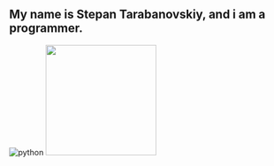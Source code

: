 ## My name is Stepan Tarabanovskiy, and i am a programmer.
![python](https://i.pinimg.com/originals/82/a2/18/82a2188c985ce75402ae44fc43fe7e5e.png)
<img src="http://url.to/image.png" width="200" height="200">



<!--
**STEPANBARSIKOV/STEPANBARSIKOV** is a ✨ _special_ ✨ repository because its `README.md` (this file) appears on your GitHub profile.

Here are some ideas to get you started:

- 🔭 I’m currently working on ...
- 🌱 I’m currently learning ...
- 👯 I’m looking to collaborate on ...
- 🤔 I’m looking for help with ...
- 💬 Ask me about ...
- 📫 How to reach me: ...
- 😄 Pronouns: ...
- ⚡ Fun fact: ...
-->
